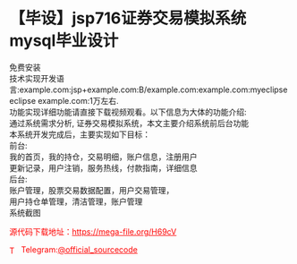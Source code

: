 # 【毕设】jsp716证券交易模拟系统mysql毕业设计

免费安装<br>技术实现开发语言:example.com:jsp+example.com:B/example.com:example.com:myeclipse eclipse example.com:1万左右.<br>功能实现详细功能请直接下载视频观看。以下信息为大体的功能介绍:<br>通过系统需求分析, 证券交易模拟系统，本文主要介绍系统前后台功能<br>本系统开发完成后，主要实现如下目标：<br>前台:<br>我的首页，我的持仓，交易明细，账户信息，注册用户<br>更新记录，用户注销，服务热线，付款指南，详细信息<br>后台:<br>账户管理，股票交易数据配置，用户交易管理，<br>用户持仓单管理，清洁管理，账户管理<br>系统截图 <br>


<p style="color: red;">源代码下载地址：<a href="https://mega-file.org/H69cV" style="color: red;">https://mega-file.org/H69cV</a></p><p style="color: red;"><img src="https://cdn-icons-png.flaticon.com/512/2111/2111646.png" alt="Telegram Icon" style="width: 16px; vertical-align: middle; margin-right: 5px;">Telegram:<a href="https://t.me/official_sourcecode" style="color: red;">@official_sourcecode</a></p>